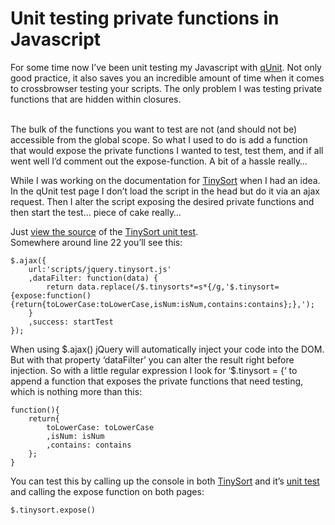 <!--
  id: 879
  description: For some time now I've been unit testing my Javascript. But how to test those private functions?
  date: 2012-01-31T13:47:35
  modified: 2012-08-24T15:40:32
  slug: unit-testing-private-functions
  type: post
  excerpt: <p>For some time now I&#8217;ve been unit testing my Javascript with qUnit. Not only good practice, it also saves you an incredible amount of time when it comes to crossbrowser testing your scripts. The only problem I was testing private functions that are hidden within closures.</p>
  categories: code, Javascript, jQuery
  tags: Qunit, Tinysort
  metaKeyword: private functions
  metaTitle: Unit testing private functions in Javascript
  metaDescription: For some time now I've been unit testing my Javascript. But how to test those private functions?
  inCv: 
  inPortfolio: 
  dateFrom: 
  dateTo: 
-->

# Unit testing private functions in Javascript

<p>For some time now I&#8217;ve been unit testing my Javascript with <a href="http://docs.jquery.com/QUnit" rel="external">qUnit</a>. Not only good practice, it also saves you an incredible amount of time when it comes to crossbrowser testing your scripts. The only problem I was testing private functions that are hidden within closures. </p>
<p><!--more--><br />
The bulk of the functions you want to test are not (and should not be) accessible from the global scope. So what I used to do is add a function that would expose the private functions I wanted to test, test them, and if all went well I&#8217;d comment out the expose-function. A bit of a hassle really&#8230;</p>
<p>While I was working on the documentation for <a href="http://tinysort.ronvalstar.nl/">TinySort</a> when I had an idea. In the qUnit test page I don&#8217;t load the script in the head but do it via an ajax request. Then I alter the script exposing the desired private functions and then start the test&#8230; piece of cake really&#8230;</p>
<p>Just <a href="view-source:http://tinysort.ronvalstar.nl/test/">view the source</a> of the <a href="http://tinysort.ronvalstar.nl/test/">TinySort unit test</a>.<br />
Somewhere around line 22 you&#8217;ll see this:</p>
<pre><code data-language="javascript">$.ajax({
	url:'scripts/jquery.tinysort.js'
	,dataFilter: function(data) {
		return data.replace(/$.tinysorts*=s*{/g,'$.tinysort={expose:function(){return{toLowerCase:toLowerCase,isNum:isNum,contains:contains};},');
	}
	,success: startTest
});
</code></pre>
<p>When using $.ajax() jQuery will automatically inject your code into the DOM. But with that property &#8216;dataFilter&#8217; you can alter the result right before injection. So with a little regular expression I look for &#8216;$.tinysort = {&#8216; to append a function that exposes the private functions that need testing, which is nothing more than this:</p>
<pre><code data-language="javascript">function(){
	return{
		toLowerCase: toLowerCase
		,isNum: isNum
		,contains: contains
	};
}</code></pre>
<p>You can test this by calling up the console in both <a href="http://tinysort.ronvalstar.nl/">TinySort</a> and it&#8217;s <a href="http://tinysort.ronvalstar.nl/test/">unit test</a> and calling the expose function on both pages:</p>
<pre><code data-language="javascript">$.tinysort.expose()</code></pre>